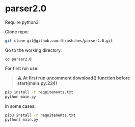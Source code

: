 # parser2.0

Require python3.

Сlone repo:
```bash
git clone git@github.com:thrashches/parser2.0.git
```
Go to the working directory:
```
cd parser2.0
```

For first run use:
> :warning: **At first run uncomment download() function before start(main.py:224)**

```bash
pip install -r requitements.txt
python main.py
```
In some cases:
```bash
pip3 install -r requitements.txt
python3 main.py
```
